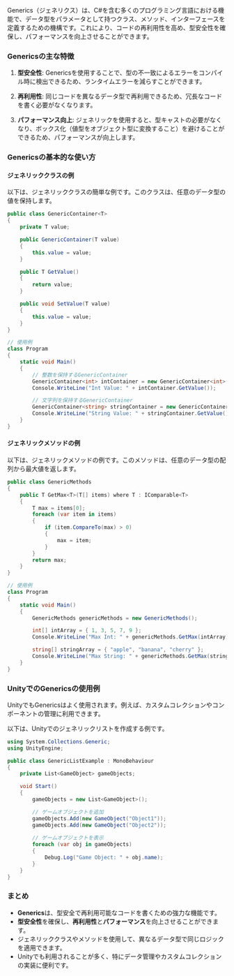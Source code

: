Generics（ジェネリクス）は、C#を含む多くのプログラミング言語における機能で、データ型をパラメータとして持つクラス、メソッド、インターフェースを定義するための機構です。これにより、コードの再利用性を高め、型安全性を確保し、パフォーマンスを向上させることができます。

### Genericsの主な特徴

1. **型安全性**: Genericsを使用することで、型の不一致によるエラーをコンパイル時に検出できるため、ランタイムエラーを減らすことができます。

2. **再利用性**: 同じコードを異なるデータ型で再利用できるため、冗長なコードを書く必要がなくなります。

3. **パフォーマンス向上**: ジェネリックを使用すると、型キャストの必要がなくなり、ボックス化（値型をオブジェクト型に変換すること）を避けることができるため、パフォーマンスが向上します。

### Genericsの基本的な使い方

#### ジェネリッククラスの例

以下は、ジェネリッククラスの簡単な例です。このクラスは、任意のデータ型の値を保持します。

```csharp
public class GenericContainer<T>
{
    private T value;

    public GenericContainer(T value)
    {
        this.value = value;
    }

    public T GetValue()
    {
        return value;
    }

    public void SetValue(T value)
    {
        this.value = value;
    }
}

// 使用例
class Program
{
    static void Main()
    {
        // 整数を保持するGenericContainer
        GenericContainer<int> intContainer = new GenericContainer<int>(42);
        Console.WriteLine("Int Value: " + intContainer.GetValue());

        // 文字列を保持するGenericContainer
        GenericContainer<string> stringContainer = new GenericContainer<string>("Hello, Generics!");
        Console.WriteLine("String Value: " + stringContainer.GetValue());
    }
}
```

#### ジェネリックメソッドの例

以下は、ジェネリックメソッドの例です。このメソッドは、任意のデータ型の配列から最大値を返します。

```csharp
public class GenericMethods
{
    public T GetMax<T>(T[] items) where T : IComparable<T>
    {
        T max = items[0];
        foreach (var item in items)
        {
            if (item.CompareTo(max) > 0)
            {
                max = item;
            }
        }
        return max;
    }
}

// 使用例
class Program
{
    static void Main()
    {
        GenericMethods genericMethods = new GenericMethods();

        int[] intArray = { 1, 3, 5, 7, 9 };
        Console.WriteLine("Max Int: " + genericMethods.GetMax(intArray));

        string[] stringArray = { "apple", "banana", "cherry" };
        Console.WriteLine("Max String: " + genericMethods.GetMax(stringArray));
    }
}
```

### UnityでのGenericsの使用例

UnityでもGenericsはよく使用されます。例えば、カスタムコレクションやコンポーネントの管理に利用できます。

以下は、Unityでのジェネリックリストを作成する例です。

```csharp
using System.Collections.Generic;
using UnityEngine;

public class GenericListExample : MonoBehaviour
{
    private List<GameObject> gameObjects;

    void Start()
    {
        gameObjects = new List<GameObject>();

        // ゲームオブジェクトを追加
        gameObjects.Add(new GameObject("Object1"));
        gameObjects.Add(new GameObject("Object2"));
        
        // ゲームオブジェクトを表示
        foreach (var obj in gameObjects)
        {
            Debug.Log("Game Object: " + obj.name);
        }
    }
}
```

### まとめ

- **Generics**は、型安全で再利用可能なコードを書くための強力な機能です。
- **型安全性**を確保し、**再利用性**と**パフォーマンス**を向上させることができます。
- ジェネリッククラスやメソッドを使用して、異なるデータ型で同じロジックを適用できます。
- Unityでも利用されることが多く、特にデータ管理やカスタムコレクションの実装に便利です。